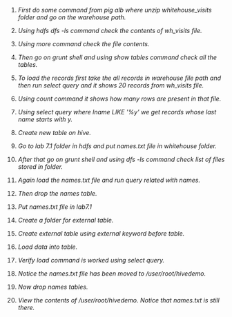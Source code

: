 1. *First do some command from pig alb where unzip whitehouse_visits folder and go on the warehouse path.*

2. *Using hdfs dfs -ls command check the contents of wh_visits file.*

3. *Using more command check the file contents.*

4. *Then go on grunt shell and using show tables command check all the tables.*

5. *To load the records first take the all records in warehouse file path and then run select query and it shows 20 records from wh_visits file.*

6. *Using count command it shows how many rows are present in that file.*

7. *Using select query where lname LIKE '%y' we get records whose last name starts with y.*

8. *Create  new table on hive.*

9. *Go to lab 7.1 folder in hdfs and put names.txt file in whitehouse folder.*

10. *After that go on grunt shell and using dfs -ls command check list of files stored in folder.*

11. *Again load the names.txt file and run query related with names.*

12. *Then drop the names table.*

13. *Put names.txt file in lab7.1*

14. *Create a folder for external table.*

15. *Create external table using external keyword before table.*

16. *Load data into table.*

17. *Verify load command is worked using select query.*  

18. *Notice the names.txt file has been moved to /user/root/hivedemo.*

19. *Now drop names tables.*

20. *View the contents of /user/root/hivedemo. Notice that names.txt is still there.*





